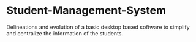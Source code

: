 # Student-Management-System
Delineations and evolution of a basic desktop based software to simplify and centralize the information of the students.
